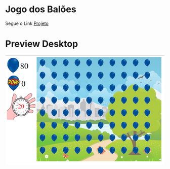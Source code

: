 # Jogo dos Balões

Segue o Link [Projeto](https://edulima2412.github.io/Jogo-Baloes/)

# Preview Desktop


![photo](https://github.com/edulima2412/jogo-baloes/blob/master/imagens/1.png)
